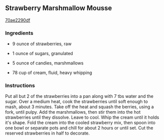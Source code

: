 ## Strawberry Marshmallow Mousse

[70ae2290df](http://www.food.com/recipe/strawberry-marshmallow-mousse-390663)

### Ingredients

 - 9 ounce of strawberries, raw

 - 1 ounce of sugars, granulated

 - 5 ounce of candies, marshmallows

 - 78 cup of cream, fluid, heavy whipping

### Instructions

Put all but 2 of the strawberries into a pan along with 7 tbs water and the sugar. Over a medium heat, cook the strawberries until soft enough to mash, about 3 minutes. Take off the heat and squash the berries, using a fork, until pulpy. Add the marshmallows, then stir them into the hot strawberries until they dissolve. Leave to cool. Whip the cream until it holds it's shape. Fold the cream into the cooled strawberry mix, then spoon into one bowl or separate pots and chill for about 2 hours or until set. Cut the reserved strawberries in half to decorate.